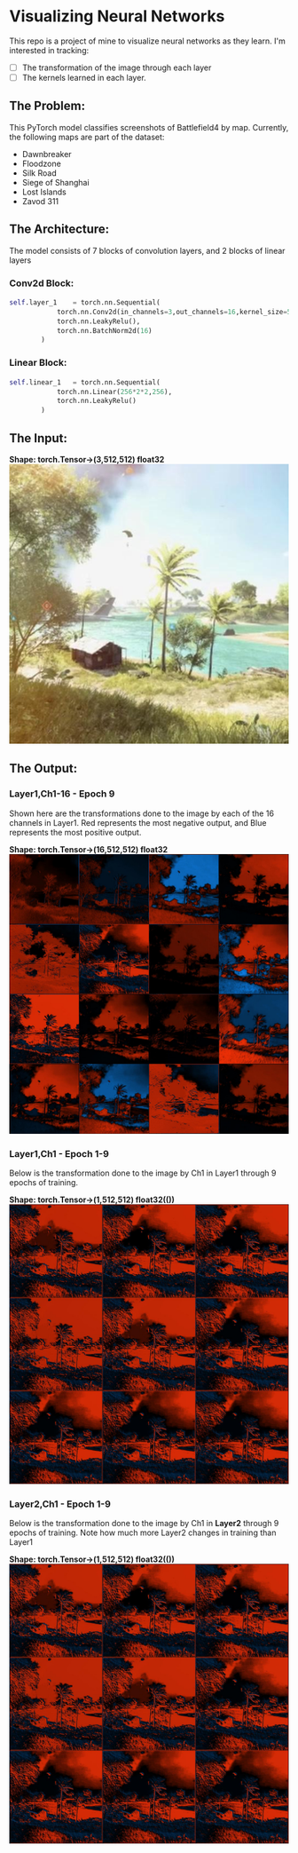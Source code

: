 # Visualizing Neural Networks
This repo is a project of mine to visualize neural networks as they learn. I'm interested in tracking:
- [ ] The transformation of the image through each layer
- [ ] The kernels learned in each layer.

## The Problem: 
This PyTorch model classifies screenshots of Battlefield4 by map. 
Currently, the following maps are part of the dataset:
- Dawnbreaker
- Floodzone
- Silk Road
- Siege of Shanghai
- Lost Islands
- Zavod 311

## The Architecture: 
The model consists of 7 blocks of convolution layers, and 2 blocks of linear layers  
### Conv2d Block:
```python
self.layer_1    = torch.nn.Sequential(
            torch.nn.Conv2d(in_channels=3,out_channels=16,kernel_size=5,stride=1,padding=2,bias=True),
            torch.nn.LeakyRelu(),
            torch.nn.BatchNorm2d(16)
        )
```  
### Linear Block:
```python
self.linear_1   = torch.nn.Sequential(
            torch.nn.Linear(256*2*2,256),
            torch.nn.LeakyRelu()
        )
```
## The Input:    
**Shape: torch.Tensor->(3,512,512) float32**  
![alt text](https://github.com/steinshark/VisualizedML/blob/main/BaseImg.jpg?raw=true)

## The Output: 

### Layer1,Ch1-16 - Epoch 9
Shown here are the transformations done to the image by each of the 16 channels in Layer1. Red represents the most negative output, and Blue represents the most positive output.  

**Shape: torch.Tensor->(16,512,512) float32**  
![alt text](https://github.com/steinshark/VisualizedML/blob/main/Layer1_ep0.jpg?raw=true)

### Layer1,Ch1 - Epoch 1-9
Below is the transformation done to the image by Ch1 in Layer1 through 9 epochs of training.  

**Shape: torch.Tensor->(1,512,512) float32(())**  
![alt text](https://github.com/steinshark/VisualizedML/blob/main/Layer1_ch1.jpg?raw=true)

### Layer2,Ch1 - Epoch 1-9
Below is the transformation done to the image by Ch1 in **Layer2** through 9 epochs of training. Note how much more Layer2 changes in training than Layer1  

**Shape: torch.Tensor->(1,512,512) float32(())**  
![alt text](https://github.com/steinshark/VisualizedML/blob/main/Layer1_ch1.jpg?raw=true)
